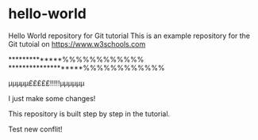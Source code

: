 # hello-world
Hello World repository for Git tutorial
This is an example repository for the Git tutoial on https://www.w3schools.com

**************%%%%%%%%%%%%
********************%%%%%%%%%%%%

µµµµµ£££££!!!!!µµµµµµ

 I just make some changes!

This repository is built step by step in the tutorial.

Test new conflit!

